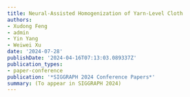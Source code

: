 ```yaml
---
title: Neural-Assisted Homogenization of Yarn-Level Cloth
authors:
- Xudong Feng
- admin
- Yin Yang
- Weiwei Xu
date: '2024-07-28'
publishDate: '2024-04-16T07:13:03.089337Z'
publication_types:
- paper-conference
publication: '*SIGGRAPH 2024 Conference Papers*'
summary: (To appear in SIGGRAPH 2024)
---
```


